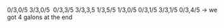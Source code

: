 0/3,0/5
3/3,0/5
​
0/3,3/5
3/3,3,5
1/3,5/5
1/3,0/5
0/3,1/5
3/3,1/5
0/3,4/5
-> we got 4 galons at the end
​
​